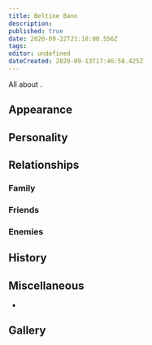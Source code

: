 ```yaml
---
title: Beltine Bann
description: 
published: true
date: 2020-09-22T21:18:00.556Z
tags: 
editor: undefined
dateCreated: 2020-09-13T17:46:58.425Z
---
```


All about .

Appearance
----------

Personality
-----------

Relationships
-------------

### Family

### Friends

### Enemies

History
-------

Miscellaneous
-------------

-

Gallery
-------